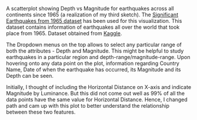 A scatterplot showing Depth vs Magnitude for earthquakes across all continents since 1965 (a realization of my third sketch). 
The [Significant Earthquakes from 1965 dataset](https://gist.github.com/evarun22/318274dcc33d20b753516647310c41f3) has been used for this visualization.
This dataset contains information of earthquakes all over the world that took place from 1965.
Dataset obtained from [Kaggle](https://www.kaggle.com/usgs/earthquake-database).

The Dropdown menus on the top allows to select any particular range of both the attributes - Depth and Magnitude. This might be helpful to study earthquakes in a particular region and depth-range/magnitude-range. Upon hovering onto any data point on the plot, information regarding Country Name, Date of when the earthquake has occurred, its Magnitude and its Depth can be seen. 
 
Initially, I thought of including the Horizontal Distance on X-axis and indicate Magnitude by Luminance. But this did not come out well as 99% of all the data points have the same value for Horizontal Distance. Hence, I changed path and cam up with this plot to better understand the relationship between these two features.